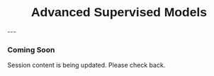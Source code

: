 <h1  style="font-family:  Verdana,  Geneva,  sans-serif;  text-align:center">Advanced  Supervised  Models</h1> 
--- 
 
###  Coming  Soon 
 
Session  content  is  being  updated.  Please  check  back.
